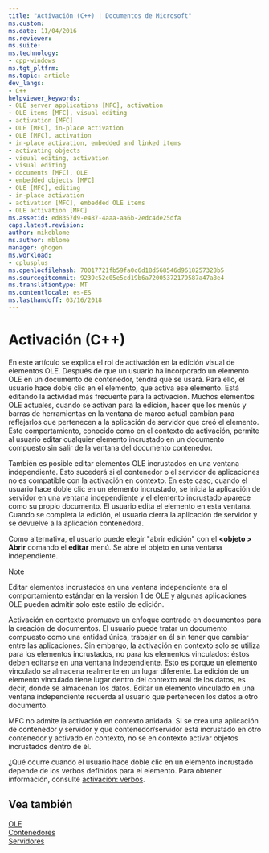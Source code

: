 ```yaml
---
title: "Activación (C++) | Documentos de Microsoft"
ms.custom: 
ms.date: 11/04/2016
ms.reviewer: 
ms.suite: 
ms.technology:
- cpp-windows
ms.tgt_pltfrm: 
ms.topic: article
dev_langs:
- C++
helpviewer_keywords:
- OLE server applications [MFC], activation
- OLE items [MFC], visual editing
- activation [MFC]
- OLE [MFC], in-place activation
- OLE [MFC], activation
- in-place activation, embedded and linked items
- activating objects
- visual editing, activation
- visual editing
- documents [MFC], OLE
- embedded objects [MFC]
- OLE [MFC], editing
- in-place activation
- activation [MFC], embedded OLE items
- OLE activation [MFC]
ms.assetid: ed8357d9-e487-4aaa-aa6b-2edc4de25dfa
caps.latest.revision: 
author: mikeblome
ms.author: mblome
manager: ghogen
ms.workload:
- cplusplus
ms.openlocfilehash: 70017721fb59fa0c6d18d568546d9618257328b5
ms.sourcegitcommit: 9239c52c05e5cd19b6a72005372179587a47a8e4
ms.translationtype: MT
ms.contentlocale: es-ES
ms.lasthandoff: 03/16/2018
---
```

# <a name="activation-c"></a>Activación (C++)
En este artículo se explica el rol de activación en la edición visual de elementos OLE. Después de que un usuario ha incorporado un elemento OLE en un documento de contenedor, tendrá que se usará. Para ello, el usuario hace doble clic en el elemento, que activa ese elemento. Está editando la actividad más frecuente para la activación. Muchos elementos OLE actuales, cuando se activan para la edición, hacer que los menús y barras de herramientas en la ventana de marco actual cambian para reflejarlos que pertenecen a la aplicación de servidor que creó el elemento. Este comportamiento, conocido como en el contexto de activación, permite al usuario editar cualquier elemento incrustado en un documento compuesto sin salir de la ventana del documento contenedor.  
  
 También es posible editar elementos OLE incrustados en una ventana independiente. Esto sucederá si el contenedor o el servidor de aplicaciones no es compatible con la activación en contexto. En este caso, cuando el usuario hace doble clic en un elemento incrustado, se inicia la aplicación de servidor en una ventana independiente y el elemento incrustado aparece como su propio documento. El usuario edita el elemento en esta ventana. Cuando se completa la edición, el usuario cierra la aplicación de servidor y se devuelve a la aplicación contenedora.  
  
 Como alternativa, el usuario puede elegir "abrir edición" con el  **\<objeto > Abrir** comando el **editar** menú. Se abre el objeto en una ventana independiente.  
  
> [!NOTE]
>  Editar elementos incrustados en una ventana independiente era el comportamiento estándar en la versión 1 de OLE y algunas aplicaciones OLE pueden admitir solo este estilo de edición.  
  
 Activación en contexto promueve un enfoque centrado en documentos para la creación de documentos. El usuario puede tratar un documento compuesto como una entidad única, trabajar en él sin tener que cambiar entre las aplicaciones. Sin embargo, la activación en contexto solo se utiliza para los elementos incrustados, no para los elementos vinculados: éstos deben editarse en una ventana independiente. Esto es porque un elemento vinculado se almacena realmente en un lugar diferente. La edición de un elemento vinculado tiene lugar dentro del contexto real de los datos, es decir, donde se almacenan los datos. Editar un elemento vinculado en una ventana independiente recuerda al usuario que pertenecen los datos a otro documento.  
  
 MFC no admite la activación en contexto anidada. Si se crea una aplicación de contenedor y servidor y que contenedor/servidor está incrustado en otro contenedor y activado en contexto, no se en contexto activar objetos incrustados dentro de él.  
  
 ¿Qué ocurre cuando el usuario hace doble clic en un elemento incrustado depende de los verbos definidos para el elemento. Para obtener información, consulte [activación: verbos](../mfc/activation-verbs.md).  
  
## <a name="see-also"></a>Vea también  
 [OLE](../mfc/ole-in-mfc.md)   
 [Contenedores](../mfc/containers.md)   
 [Servidores](../mfc/servers.md)


